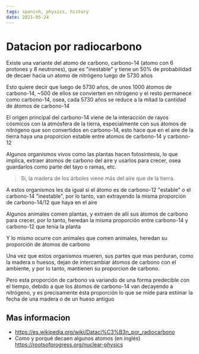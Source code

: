 ```yaml
---
tags: spanish, physics, history
date: 2021-05-24
---
```


# Datacion por radiocarbono

Existe una variante del atomo de carbono, carbono-14 (atomo con 6 protones y 8 neutrones), que es "inestable" y tiene un 50% de probabilidad de decaer hacia un atomo de nitrógeno luego de 5730 años

Esto quiere decir que luego de 5730 años, de unos 1000 átomos de carbono-14, ~500 de ellos se convierten en nitrógeno y el resto permanece como carbono-14, osea, cada 5730 años se reduce a la mitad la cantidad de átomos de carbono-14

El origen principal del carbono-14 viene de la interacción de rayos cósmicos con la atmósfera de la tierra, especialmente con sus átomos de nitrógeno que son convertidos en carbono-14, esto hace que en el aire de la tierra haya una proporcion estable entre atomos de carbono-14 y carbono-12

Algunos organismos vivos como las plantas hacen fotosíntesis, lo que implica, extraer átomos de carbono del aire y usarlos para crecer, osea guardarlos como parte del tayo o ramas, etc.

> Si, la madera de los árboles viene más del aire que de la tierra.

A estos organismos les da igual si el átomo es de carbono-12 "estable" o el carbono-14 "inestable", por lo tanto, van extrayendo la misma proporción de carbono-14/12 que haya en el aire

Algunos animales comen plantas, y extraen de allí sus átomos de carbono para crecer, por lo tanto, heredan la misma proporción entre carbono-14 y carbono-12 que tenía la planta

Y lo mismo ocurre con animales que comen animales, heredan su proporción de átomos de carbono

Una vez que estos organismos mueren, sus partes que mas perduran, como la madera o huesos, dejan de intercambiar átomos de carbono con el ambiente, y por lo tanto, mantienen su proporcion de carbono.

Pero esta proporción de carbono va variando de una forma predecible con el tiempo, debido a que los átomos de carbono-14 van decayendo a nitrógeno, y es precisamente ésta proporción lo que se mide para estimar la fecha de una madera o de un hueso antiguo

## Mas informacion

- <https://es.wikipedia.org/wiki/Dataci%C3%B3n_por_radiocarbono>
- Como y porqué decaen algunos atomos (en inglés) <https://rootsofprogress.org/nuclear-physics>
